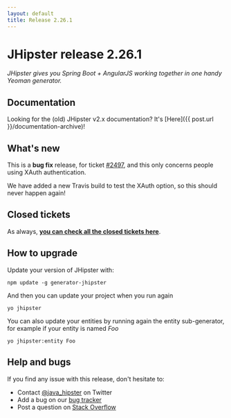 ```yaml
---
layout: default
title: Release 2.26.1
---
```


JHipster release 2.26.1
==================

*JHipster gives you Spring Boot + AngularJS working together in one handy Yeoman generator.*

Documentation
----------

Looking for the (old) JHipster v2.x documentation? It's [Here]({{ post.url }}/documentation-archive)!

What's new
----------

This is a **bug fix** release, for ticket [#2497](https://github.com/jhipster/generator-jhipster/issues/2497), and this only concerns people using XAuth authentication.

We have added a new Travis build to test the XAuth option, so this should never happen again!

Closed tickets
------------

As always, __[you can check all the closed tickets here](https://github.com/jhipster/generator-jhipster/issues?q=milestone%3A2.26.1+is%3Aclosed)__.

How to upgrade
------------

Update your version of JHipster with:

```
npm update -g generator-jhipster
```

And then you can update your project when you run again

```
yo jhipster
```

You can also update your entities by running again the entity sub-generator, for example if your entity is named _Foo_

```
yo jhipster:entity Foo
```

Help and bugs
--------------

If you find any issue with this release, don't hesitate to:

- Contact [@java_hipster](https://twitter.com/java_hipster) on Twitter
- Add a bug on our [bug tracker](https://github.com/jhipster/generator-jhipster/issues?state=open)
- Post a question on [Stack Overflow](http://stackoverflow.com/tags/jhipster/info)
